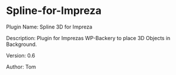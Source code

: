 # Spline-for-Impreza

Plugin Name: Spline 3D for Impreza

Description: Plugin for Imprezas WP-Backery to place 3D Objects in Background.

Version: 0.6

Author: Tom
